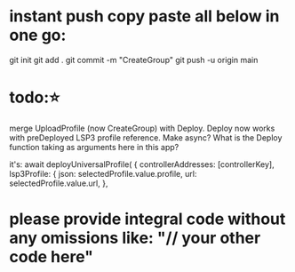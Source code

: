 # instant push copy paste all below in one go:

git init
git add .
git commit -m "CreateGroup"
git push -u origin main

# todo:⭐️

merge UploadProfile (now CreateGroup) with Deploy.
Deploy now works with preDeployed LSP3 profile reference.
Make async?
What is the Deploy function taking as arguments here in this app?

it's: await deployUniversalProfile(
{
controllerAddresses: [controllerKey],
lsp3Profile: {
json: selectedProfile.value.profile,
url: selectedProfile.value.url,
},

# please provide integral code without any omissions like: "// your other code here"
